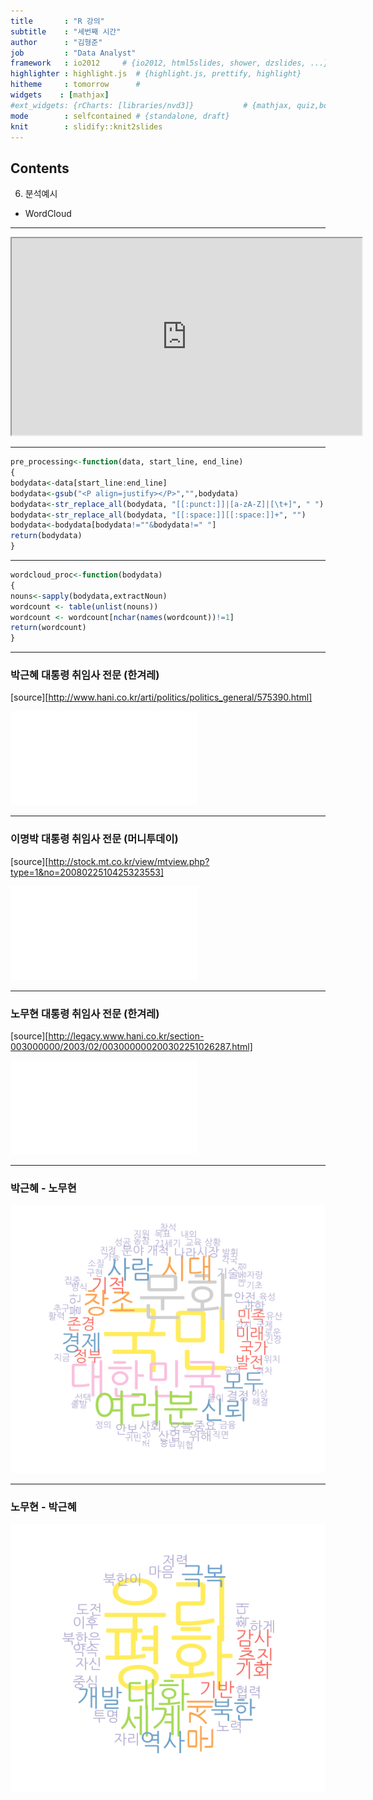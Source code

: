 ```yaml
---
title       : "R 강의"
subtitle    : "세번째 시간"
author      : "김형준"
job         : "Data Analyst"
framework   : io2012     # {io2012, html5slides, shower, dzslides, ...}
highlighter : highlight.js  # {highlight.js, prettify, highlight}
hitheme     : tomorrow      # 
widgets    : [mathjax]
#ext_widgets: {rCharts: [libraries/nvd3]}           # {mathjax, quiz,bootstra}
mode        : selfcontained # {standalone, draft}
knit        : slidify::knit2slides
---
```


## Contents

6. 분석예시
- WordCloud

---

<div align="center">
<iframe width="560" height="315"
src="https://soeque1.shinyapps.io/wordcloud/" allowfullscreen>
	</iframe></div>

---



```r
pre_processing<-function(data, start_line, end_line)
{
bodydata<-data[start_line:end_line]
bodydata<-gsub("<P align=justify></P>","",bodydata)
bodydata<-str_replace_all(bodydata, "[[:punct:]]|[a-zA-Z]|[\t+]", " ")
bodydata<-str_replace_all(bodydata, "[[:space:]][[:space:]]+", "")
bodydata<-bodydata[bodydata!=""&bodydata!=" "]
return(bodydata)
}
```

---


```r
wordcloud_proc<-function(bodydata)
{
nouns<-sapply(bodydata,extractNoun)
wordcount <- table(unlist(nouns))
wordcount <- wordcount[nchar(names(wordcount))!=1]
return(wordcount)
}
```

---



### 박근혜 대통령 취임사 전문 (한겨레)  
[source][http://www.hani.co.kr/arti/politics/politics_general/575390.html]

![plot of chunk wordcloud2_1](assets/fig/wordcloud2_1.pdf) 

---

### 이명박 대통령 취임사 전문 (머니투데이)  
[source][http://stock.mt.co.kr/view/mtview.php?type=1&no=2008022510425323553]

![plot of chunk wordcloud2_2](assets/fig/wordcloud2_2.pdf) 

---

### 노무현 대통령 취임사 전문 (한겨레)  
[source][http://legacy.www.hani.co.kr/section-003000000/2003/02/003000000200302251026287.html]

![plot of chunk wordcloud2_3](assets/fig/wordcloud2_3.pdf) 

---

### 박근혜 - 노무현
![alt text](assets/fig/p_n.png)

---

### 노무현 - 박근혜
![alt text](assets/fig/n_p.png)


